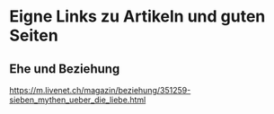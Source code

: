 # Eigne Links zu Artikeln und guten Seiten

## Ehe und Beziehung
https://m.livenet.ch/magazin/beziehung/351259-sieben_mythen_ueber_die_liebe.html